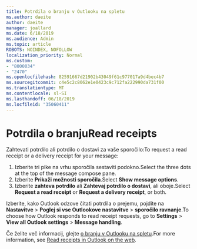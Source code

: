 ```yaml
---
title: Potrdila o branju v Outlooku na spletu
ms.author: daeite
author: daeite
manager: joallard
ms.date: 6/18/2019
ms.audience: Admin
ms.topic: article
ROBOTS: NOINDEX, NOFOLLOW
localization_priority: Normal
ms.custom:
- "8000034"
- "2470"
ms.openlocfilehash: 82591667d21902b43049f61c977017a9d4bec4b7
ms.sourcegitcommit: c4e5c2c8062e1e0423c9c712fa222990da731f00
ms.translationtype: MT
ms.contentlocale: sl-SI
ms.lasthandoff: 06/18/2019
ms.locfileid: "35060411"
---
```

# <a name="read-receipts"></a><span data-ttu-id="f0c95-102">Potrdila o branju</span><span class="sxs-lookup"><span data-stu-id="f0c95-102">Read receipts</span></span>

<span data-ttu-id="f0c95-103">Zahtevati potrdilo ali potrdilo o dostavi za vaše sporočilo:</span><span class="sxs-lookup"><span data-stu-id="f0c95-103">To request a read receipt or a delivery receipt for your message:</span></span>

1. <span data-ttu-id="f0c95-104">Izberite tri pike na vrhu sporočila sestaviti podokno.</span><span class="sxs-lookup"><span data-stu-id="f0c95-104">Select the three dots at the top of the message compose pane.</span></span>
1. <span data-ttu-id="f0c95-105">Izberite **Prikaži možnosti sporočila**.</span><span class="sxs-lookup"><span data-stu-id="f0c95-105">Select **Show message options**.</span></span>
1. <span data-ttu-id="f0c95-106">Izberite **zahteva potrdilo** ali **Zahtevaj potrdilo o dostavi**, ali oboje.</span><span class="sxs-lookup"><span data-stu-id="f0c95-106">Select **Request a read receipt** or **Request a delivery receipt**, or both.</span></span>

<span data-ttu-id="f0c95-107">Izberite, kako Outlook odzove čitati potrdila o prejemu, pojdite na **Nastavitve** > **Poglej si vse Outlookove nastavitve** > **sporočilo ravnanje**.</span><span class="sxs-lookup"><span data-stu-id="f0c95-107">To choose how Outlook responds to read receipt requests, go to **Settings** > **View all Outlook settings** > **Message handling**.</span></span>

<span data-ttu-id="f0c95-108">Če želite več informacij, glejte [o branju v Outlooku na spletu](https://support.office.com/article/e09af74d-3519-45fc-a680-37a538a92157).</span><span class="sxs-lookup"><span data-stu-id="f0c95-108">For more information, see [Read receipts in Outlook on the web](https://support.office.com/article/e09af74d-3519-45fc-a680-37a538a92157).</span></span>